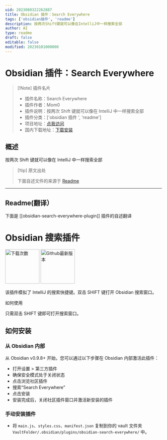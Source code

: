 ```yaml
---
uid: 2023080322262887
title: Obsidian 插件：Search Everywhere
tags: ['obsidian插件', 'readme']
description: 按两次Shift键就可以像在IntelliJ中一样搜索全部
author: AI
type: readme
draft: false
editable: false
modified: 20230101000000
---
```


# Obsidian 插件：Search Everywhere

> [!Note] 插件名片
> - 插件名称：Search Everywhere
> - 插件作者：Mom0
> - 插件说明：按两次 Shift 键就可以像在 IntelliJ 中一样搜索全部
> - 插件分类：['obsidian 插件 ', 'readme']
> - 项目地址：[点我访问](https://github.com/mom0aut/obsidian-search-everywhere)
> - 国内下载地址：[下载安装](https://pkmer.cn/products/plugin/pluginMarket/?obsidian-search-everywhere-plugin)

## 概述

按两次 Shift 键就可以像在 IntelliJ 中一样搜索全部

> [!tip] 原文出处
>
>下面自述文件的来源于 [Readme](https://ghproxy.net/https://raw.githubusercontent.com/Mom0aut/obsidian-search-everywhere/master/README.md)
>

---

## Readme(翻译）

下面是 [[obsidian-search-everywhere-plugin]] 插件的自述翻译

# Obsidian 搜索插件

<p>
 <a href="https://github.com/mom0aut/obsidian-search-everywhere/releases">
        <img src="https://img.shields.io/github/downloads/mom0aut/obsidian-search-everywhere/total.svg"
            alt="下载次数" width="110"></a>
    <a href="https://github.com/mom0aut/obsidian-search-everywhere/releases">
        <img src="https://img.shields.io/github/v/release/mom0aut/obsidian-search-everywhere"
            alt="Github最新版本" width="110"></a>
</p>

该插件模拟了 IntelliJ 的搜索快捷键。双击 SHIFT 键打开 Obsidian 搜索窗口。

如何使用

只需双击 SHIFT 键即可打开搜索窗口。

## 如何安装

### 从 Obsidian 内部

从 Obsidian v0.9.8+ 开始，您可以通过以下步骤在 Obsidian 内部激活此插件：

- 打开设置 > 第三方插件
- 确保安全模式处于关闭状态
- 点击浏览社区插件
- 搜索“Search Everywhere”
- 点击安装
- 安装完成后，关闭社区插件窗口并激活新安装的插件

### 手动安装插件

- 将 `main.js`、`styles.css`、`manifest.json` 复制到你的 vault 文件夹 `VaultFolder/.obsidian/plugins/obsidian-search-everywhere/` 中。



